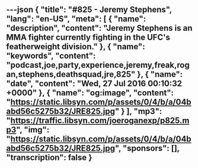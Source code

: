 ---json
{
  "title": "#825 - Jeremy Stephens",
  "lang": "en-US",
  "meta": [
    {
      "name": "description",
      "content": "Jeremy Stephens is an MMA fighter currently fighting in the UFC's featherweight division."
    },
    {
      "name": "keywords",
      "content": "podcast,joe,party,experience,jeremy,freak,rogan,stephens,deathsquad,jre,825"
    },
    {
      "name": "date",
      "content": "Wed, 27 Jul 2016 00:10:32 +0000"
    },
    {
      "name": "og:image",
      "content": "https://static.libsyn.com/p/assets/0/4/b/a/04babd56c5275b32/JRE825.jpg"
    }
  ],
  "mp3": "https://traffic.libsyn.com/joeroganexp/p825.mp3",
  "img": "https://static.libsyn.com/p/assets/0/4/b/a/04babd56c5275b32/JRE825.jpg",
  "sponsors": [],
  "transcription": false
}
---
<episode-header />

<timemark seconds="0" />

<transcribe-call-to-action />

<episode-footer />